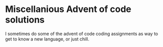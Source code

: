 # Miscellanious Advent of code solutions

I sometimes do some of the advent of code coding assignments as way to get to know a new language, or just chill.
